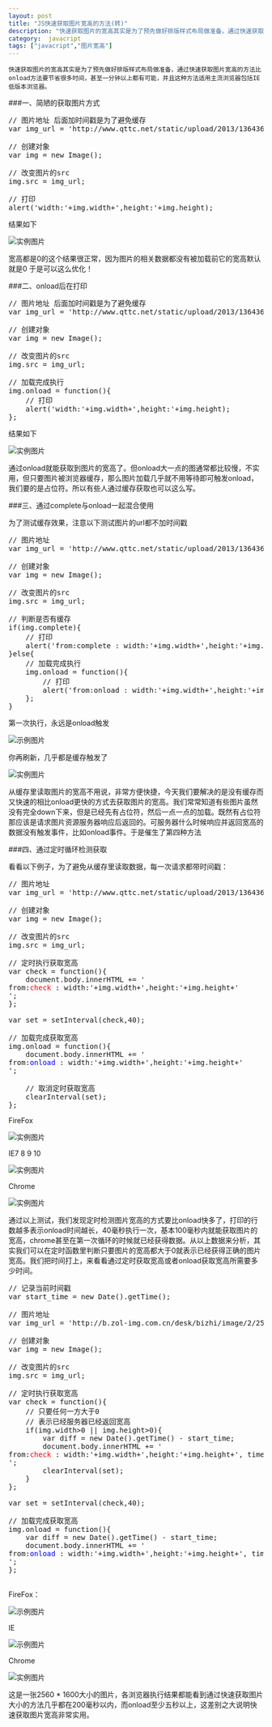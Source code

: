 ```yaml
---
layout: post
title: "JS快速获取图片宽高的方法(转)"
description: "快速获取图片的宽高其实是为了预先做好排版样式布局做准备，通过快速获取图片宽高的方法比onload方法要节省很多时间，甚至一分钟以上都有可能，并且这种方法适用主流浏览器包括IE低版本浏览器。"
category:  javacript
tags: ["javacript","图片宽高"]
---
```


    快速获取图片的宽高其实是为了预先做好排版样式布局做准备，通过快速获取图片宽高的方法比onload方法要节省很多时间，甚至一分钟以上都有可能，并且这种方法适用主流浏览器包括IE低版本浏览器。

###一、简陋的获取图片方式

<pre class="prettycode lang-js linenum" >
// 图片地址 后面加时间戳是为了避免缓存
var img_url = 'http://www.qttc.net/static/upload/2013/13643608813441.jpg?'+Date.parse(new Date());
 
// 创建对象
var img = new Image();
 
// 改变图片的src
img.src = img_url;
 
// 打印
alert('width:'+img.width+',height:'+img.height);
</pre>

结果如下

![实例图片](http://www.qttc.net/static/upload/2013/13656663064674.jpg)

宽高都是0的这个结果很正常，因为图片的相关数据都没有被加载前它的宽高默认就是0
于是可以这么优化！

###二、onload后在打印

<pre class="prettycode lang-js linenum" >
// 图片地址 后面加时间戳是为了避免缓存
var img_url = 'http://www.qttc.net/static/upload/2013/13643608813441.jpg?'+Date.parse(new Date());
 
// 创建对象
var img = new Image();
 
// 改变图片的src
img.src = img_url;
 
// 加载完成执行
img.onload = function(){
    // 打印
    alert('width:'+img.width+',height:'+img.height);
};
</pre>

结果如下

![实例图片](http://www.qttc.net/static/upload/2013/13656665891562.jpg)

通过onload就能获取到图片的宽高了。但onload大一点的图通常都比较慢，不实用，但只要图片被浏览器缓存，那么图片加载几乎就不用等待即可触发onload，我们要的是占位符。所以有些人通过缓存获取也可以这么写。

###三、通过complete与onload一起混合使用

为了测试缓存效果，注意以下测试图片的url都不加时间戳

<pre class="prettycode lang-js linenum" >
// 图片地址
var img_url = 'http://www.qttc.net/static/upload/2013/13643608813441.jpg';
 
// 创建对象
var img = new Image();
 
// 改变图片的src
img.src = img_url;
 
// 判断是否有缓存
if(img.complete){
    // 打印
    alert('from:complete : width:'+img.width+',height:'+img.height);
}else{
    // 加载完成执行
    img.onload = function(){
        // 打印
        alert('from:onload : width:'+img.width+',height:'+img.height);
    };
}
</pre>

第一次执行，永远是onload触发

![示例图片](http://www.qttc.net/static/upload/2013/13656671461405.jpg)

你再刷新，几乎都是缓存触发了

![实例图片](http://www.qttc.net/static/upload/2013/13656671773686.jpg)

从缓存里读取图片的宽高不用说，非常方便快捷，今天我们要解决的是没有缓存而又快速的相比onload更快的方式去获取图片的宽高。我们常常知道有些图片虽然没有完全down下来，但是已经先有占位符，然后一点一点的加载。既然有占位符那应该是请求图片资源服务器响应后返回的。可服务器什么时候响应并返回宽高的数据没有触发事件，比如onload事件。于是催生了第四种方法

###四、通过定时循环检测获取

看看以下例子，为了避免从缓存里读取数据，每一次请求都带时间戳：

<pre class="prettycode lang-js linenum" >
// 图片地址
var img_url = 'http://www.qttc.net/static/upload/2013/13643608813441.jpg?'+Date.parse(new Date());
 
// 创建对象
var img = new Image();
 
// 改变图片的src
img.src = img_url;
 
// 定时执行获取宽高
var check = function(){
    document.body.innerHTML += '<div>from:<span style="color:red;">check</span> : width:'+img.width+',height:'+img.height+'</div>';
};
 
var set = setInterval(check,40);
 
// 加载完成获取宽高
img.onload = function(){
    document.body.innerHTML += '<div>from:<span style="color:blue">onload</span> : width:'+img.width+',height:'+img.height+'</div>';
 
    // 取消定时获取宽高
    clearInterval(set);
};
</pre>

FireFox

![实例图片](http://www.qttc.net/static/upload/2013/13656683566650.jpg)

IE7 8 9 10

![实例图片](http://www.qttc.net/static/upload/2013/13656684106954.jpg)

Chrome

![实例图片](http://www.qttc.net/static/upload/2013/13656685227004.jpg)

通过以上测试，我们发现定时检测图片宽高的方式要比onload快多了，打印的行数越多表示onload时间越长，40毫秒执行一次，基本100毫秒内就能获取图片的宽高，chrome甚至在第一次循环的时候就已经获得数据。从以上数据来分析，其实我们可以在定时函数里判断只要图片的宽高都大于0就表示已经获得正确的图片宽高。我们把时间打上，来看看通过定时获取宽高或者onload获取宽高所需要多少时间。

<pre class="prettycode lang-js linenum" >
// 记录当前时间戳
var start_time = new Date().getTime();
 
// 图片地址
var img_url = 'http://b.zol-img.com.cn/desk/bizhi/image/2/2560x1600/1365477614755.jpg?'+start_time;
 
// 创建对象
var img = new Image();
 
// 改变图片的src
img.src = img_url;
 
// 定时执行获取宽高
var check = function(){
    // 只要任何一方大于0
    // 表示已经服务器已经返回宽高
    if(img.width>0 || img.height>0){
        var diff = new Date().getTime() - start_time;
        document.body.innerHTML += '<div>from:<span style="color:red;">check</span> : width:'+img.width+',height:'+img.height+', time:'+diff+'ms</div>';
        clearInterval(set);
    }
};
 
var set = setInterval(check,40);
 
// 加载完成获取宽高
img.onload = function(){
    var diff = new Date().getTime() - start_time;
    document.body.innerHTML += '<div>from:<span style="color:blue">onload</span> : width:'+img.width+',height:'+img.height+', time:'+diff+'ms</div>';
};

</pre>

FireFox：

![示例图片](http://www.qttc.net/static/upload/2013/13656702096780.jpg)

IE

![示例图片](http://www.qttc.net/static/upload/2013/13656703803279.jpg)

Chrome

![实例图片](http://www.qttc.net/static/upload/2013/13656704211997.jpg)


这是一张2560 * 1600大小的图片，各浏览器执行结果都能看到通过快速获取图片大小的方法几乎都在200毫秒以内，而onload至少五秒以上，这差别之大说明快速获取图片宽高非常实用。
